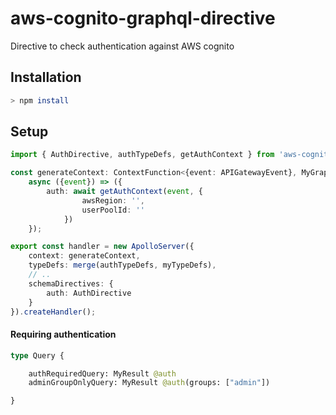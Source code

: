 # aws-cognito-graphql-directive
Directive to check authentication against AWS cognito

## Installation

```bash
> npm install
```

## Setup

```typescript
import { AuthDirective, authTypeDefs, getAuthContext } from 'aws-cognito-graphql-drective';

const generateContext: ContextFunction<{event: APIGatewayEvent}, MyGraphQLContext> =
	async ({event}) => ({
		auth: await getAuthContext(event, {
                awsRegion: '',
                userPoolId: ''		
            })
    });

export const handler = new ApolloServer({
	context: generateContext,
	typeDefs: merge(authTypeDefs, myTypeDefs),
	// ..
	schemaDirectives: {
		auth: AuthDirective
	}
}).createHandler();
```

#### Requiring authentication
```graphql
type Query {

    authRequiredQuery: MyResult @auth
    adminGroupOnlyQuery: MyResult @auth(groups: ["admin"])

}
```
